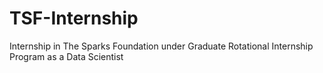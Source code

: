 # TSF-Internship
Internship in The Sparks Foundation under Graduate Rotational Internship Program as a Data Scientist
